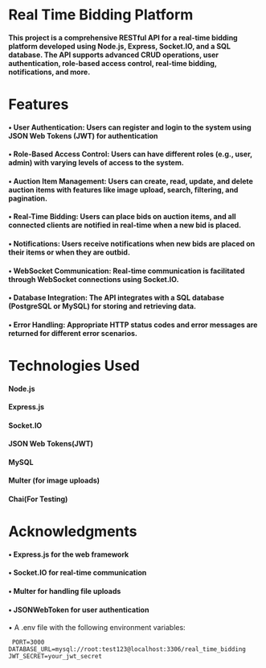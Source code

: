 <h1>Real Time Bidding Platform</h1>
<h4>This project is a comprehensive RESTful API for a real-time bidding platform developed using Node.js, Express, Socket.IO, and a SQL database. The API supports advanced CRUD operations, user authentication, role-based access control, real-time bidding, notifications, and more.</h4>
<h1>Features</h1>
<h4> • User Authentication: Users can register and login to the system using JSON Web Tokens (JWT) for authentication</h4>
<h4> • Role-Based Access Control: Users can have different roles (e.g., user, admin) with varying levels of access to the system.</h4>
<h4> • Auction Item Management: Users can create, read, update, and delete auction items with features like image upload, search, filtering, and pagination.</h4>
<h4> • Real-Time Bidding: Users can place bids on auction items, and all connected clients are notified in real-time when a new bid is placed.</h4>
<h4> • Notifications: Users receive notifications when new bids are placed on their items or when they are outbid.</h4>
<h4> • WebSocket Communication: Real-time communication is facilitated through WebSocket connections using Socket.IO.</h4>
<h4> • Database Integration: The API integrates with a SQL database (PostgreSQL or MySQL) for storing and retrieving data.</h4>
<h4> • Error Handling: Appropriate HTTP status codes and error messages are returned for different error scenarios.</h4>
<h1>Technologies Used</h1>
<h4>Node.js</h4>
<h4>Express.js</h4>
<h4>Socket.IO</h4>
<h4>JSON Web Tokens(JWT)</h4>
<h4>MySQL</h4>
<h4>Multer (for image uploads)</h4>
<h4>Chai(For Testing)</h4>
<h1>Acknowledgments</h1>
<h4> • Express.js for the web framework</h4>
<h4> • Socket.IO for real-time communication</h4>
<h4> • Multer for handling file uploads</h4>
<h4> • JSONWebToken for user authentication</h4>
• A .env file with the following environment variables:

`  PORT=3000
DATABASE_URL=mysql://root:test123@localhost:3306/real_time_bidding
JWT_SECRET=your_jwt_secret
`
    
